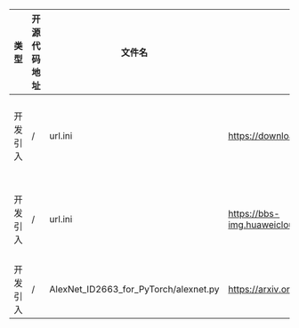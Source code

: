 | 类型   | 开源代码地址 | 文件名     | 公网IP地址/公网URL地址/域名/邮箱地址 | 用途说明   |
|------|--------|---------|------------------------|--------|
| 开发引入 | /      | url.ini | https://download.pytorch.org/models/alexnet-owt-4df8aa71.pth | 下载权重文件 |
| 开发引入 | /      | url.ini | https://bbs-img.huaweicloud.com/blogs/img/thumb/1591951315139_8989_1363.png | 下载测试图片 |
| 开发引入 | / | AlexNet_ID2663_for_PyTorch/alexnet.py | https://arxiv.org/abs/1404.5997 | 论文地址 |

